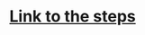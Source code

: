 # [Link to the steps](https://github.com/jaiswaladi246/DevOps_Shack_Ultimate_Pipeline_12_march/blob/main/PHASE-1/2.%20K8-Setup.md)
